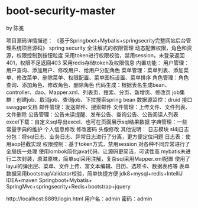 # boot-security-master

by 陈冕

项目源码详情描述： 
《基于Springboot+Mybatis+springsecrity完整网站后台管理系统项目源码》
spring security 全注解式的权限管理
动态配置权限，角色和资源，权限控制到按钮粒度
采用token进行权限校验，禁用session，未登录返回401，权限不足返回403
采用redis存储token及权限信息
内置功能：
用户管理：用户查询、添加用户、修改用户、给用户分配角色
菜单管理：菜单列表、添加菜单、修改菜单、删除菜单、权限配置、菜单图标设置、菜单排序
角色管理：角色查询、添加角色、修改角色、删除角色
代码生成：根据表名生成bean、controller、dao、Mapper.xml、列表页、搜索、分页、新增页、修改页
job集群：创建job、取消job、查询job、下拉搜索spring bean
数据源监控：druid
接口swagger文档
邮件管理：发送邮件、搜索邮件
文件管理：上传文件、文件列表、文件删除
公告管理：公告未读提醒、发布公告、查询公告、公告阅读人列表
excel下载：自定义sql导出excel、也可在页面展示sql结果数据
字典管理：一些常量字典的维护
个人信息修改
修改密码
头像修改
其他说明：
日志模块
sl4j日志分包：将sql日志、业务日志、异常日志进行了分离，更方便定位问题
日志表：使用aop拦截实现
权限控制：基于token方式，禁用session
对各种不同异常进行了全局统一处理
使用lombok简化java代码，让源码更简洁，可读性高
mybatis未进行二次封装，原滋原味，简单sql采用注解，复杂sql采用Mapper.xml配置
使用了layui的弹出层、菜单、文件上传、富文本编辑、日历、选项卡、数据表格等
表单数据采用bootstrapValidator校验，简单快捷方便 jdk8+mysql+redis+IntelliJ IDEA+maven   Springboot+Mybatis+ SpringMvc+springsecrity+Redis+bootstrap+jquery


http://localhost:8889/login.html
用户名：admin  密码：admin
